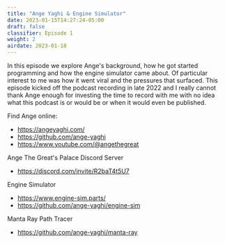 ```yaml
---
title: "Ange Yaghi & Engine Simulator"
date: 2023-01-15T14:27:24-05:00
draft: false
classifier: Episode 1
weight: 2
airdate: 2023-01-18
---
```


In this episode we explore Ange's background, how he got started programming and how the engine simulator came about. Of particular interest to me was how it went viral and the pressures that surfaced. This episode kicked off the podcast recording in late 2022 and I really cannot thank Ange enough for investing the time to record with me with no idea what this podcast is or would be or when it would even be published.

Find Ange online:

- https://angeyaghi.com/
- https://github.com/ange-yaghi
- https://www.youtube.com/@angethegreat

Ange The Great's Palace Discord Server

- https://discord.com/invite/R2baT4t5U7

Engine Simulator

- https://www.engine-sim.parts/
- https://github.com/ange-yaghi/engine-sim

Manta Ray Path Tracer

- https://github.com/ange-yaghi/manta-ray
